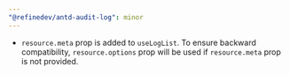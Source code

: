 ```yaml
---
"@refinedev/antd-audit-log": minor
---
```


-   `resource.meta` prop is added to `useLogList`. To ensure backward compatibility, `resource.options` prop will be used if `resource.meta` prop is not provided.
